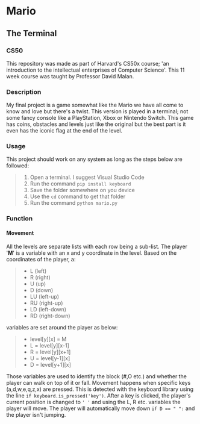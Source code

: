 # Mario
## The Terminal

### CS50
This repository was made as part of Harvard's CS50x course; 'an introduction to the intellectual enterprises of Computer Science'.
This 11 week course was taught by Professor David Malan.

### Description
My final project is a game somewhat like the Mario we have all come to know and love but there's a twist.
This version is played in a terminal; not some fancy console like a PlayStation, Xbox or Nintendo Switch.
This game has coins, obstacles and levels just like the original but the best part is it even has the iconic flag at the end of the level.

### Usage
This project should work on any system as long as the steps below are followed:
> 1. Open a terminal. I suggest Visual Studio Code
> 2. Run the command `pip install keyboard`
> 3. Save the folder somewhere on you device
> 4. Use the `cd` command to get that folder
> 5. Run the command `python mario.py`

### Function

#### Movement
All the levels are separate lists with each row being a sub-list.
The player '**M**' is a variable with an x and y coordinate in the level.
Based on the coordinates of the player, a:
> - L (left)
> - R (right)
> - U (up)
> - D (down)
> - LU (left-up)
> - RU (right-up)
> - LD (left-down)
> - RD (right-down)

variables are set around the player as below:
> - level[y][x] = M
> - L = level[y][x-1]
> - R = level[y][x+1]
> - U = level[y-1][x]
> - D = level[y+1][x]
 
Those variables are used to identify the block 
(#,O etc.) and whether the player can walk on 
top of it or fall. Movement happens when specific 
keys (a,d,w,e,q,z,x) are pressed. This is detected 
with the keyboard library using the line `if keyboard.is_pressed('key')`.
After a key is clicked, the player's current position is changed to `' '`
and using the L, R etc. variables the player will move.
The player will automatically move down `if D == " ":` and the player isn't jumping.
